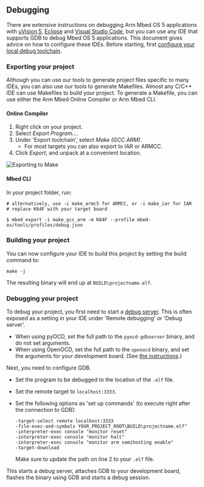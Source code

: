 ## Debugging

There are extensive instructions on debugging Arm Mbed OS 5 applications with [uVision 5](/docs/development/tutorials/keil-uvision.html), [Eclipse](/docs/development/tutorials/eclipse.html) and [Visual Studio Code](/docs/development/tutorials/visual-studio-code.html), but you can use any IDE that supports GDB to debug Mbed OS 5 applications. This document gives advice on how to configure these IDEs. Before starting, first [configure your local debug toolchain](/docs/development/tools/setting-up-a-local-debug-toolchain.html).

### Exporting your project

Although you can use our tools to generate project files specific to many IDEs, you can also use our tools to generate Makefiles. Almost any C/C++ IDE can use Makefiles to build your project. To generate a Makefile, you can use either the Arm Mbed Online Compiler or Arm Mbed CLI.

#### Online Compiler

1. Right click on your project.
1. Select *Export Program...*.
1. Under 'Export toolchain', select *Make (GCC ARM)*.
    * For most targets you can also export to IAR or ARMCC.
1. Click *Export*, and unpack at a convenient location.

![Exporting to Make](https://s3-us-west-2.amazonaws.com/mbed-os-docs-images/other_ides1.png)

#### Mbed CLI

In your project folder, run:

```
# alternatively, use -i make_armc5 for ARMCC, or -i make_iar for IAR
# replace K64F with your target board

$ mbed export -i make_gcc_arm -m K64F --profile mbed-os/tools/profiles/debug.json
```

### Building your project

You can now configure your IDE to build this project by setting the build command to:

```
make -j
```

The resulting binary will end up at `BUILD\projectname.elf`.

### Debugging your project

To debug your project, you first need to start a [debug server](/docs/development/tools/setting-up-a-local-debug-toolchain.html#running-a-debug-server). This is often exposed as a setting in your IDE under 'Remote debugging' or 'Debug server'.

- When using pyOCD, set the full path to the `pyocd-gdbserver` binary, and do not set arguments.
- When using OpenOCD, set the full path to the `openocd` binary, and set the arguments for your development board. (See [the instructions](/docs/development/tools/setting-up-a-local-debug-toolchain.html#openocd).)

Next, you need to configure GDB.

- Set the program to be debugged to the location of the `.elf` file.
- Set the remote target to `localhost:3333`.
- Set the following options as 'set up commands' (to execute right after the connection to GDB):

    ```
    -target-select remote localhost:3333
    -file-exec-and-symbols YOUR_PROJECT_ROOT\BUILD\projectname.elf"
    -interpreter-exec console "monitor reset"
    -interpreter-exec console "monitor halt"
    -interpreter-exec console "monitor arm semihosting enable"
    -target-download
    ```

   Make sure to update the path on line 2 to your `.elf` file.

This starts a debug server, attaches GDB to your development board, flashes the binary using GDB and starts a debug session.
